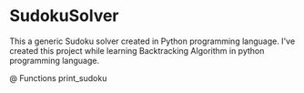 # SudokuSolver
This a generic Sudoku solver created in Python programming language.
I've created this project while learning Backtracking Algorithm in python programming language.

@ Functions
print_sudoku
